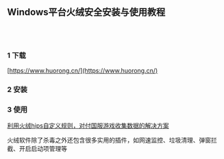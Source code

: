 ## Windows平台火绒安全安装与使用教程  


​    
​    
### 1 下载  

[https://www.huorong.cn/](https://www.huorong.cn/)  

### 2 安装  

### 3 使用  

[利用火绒hips自定义规则，对付国服游戏收集数据的解决方案](https://laod.cn/black-technology/hips-tengxun-s-s.html "https://laod.cn/black-technology/hips-tengxun-s-s.html")  

火绒软件除了杀毒之外还包含很多实用的插件，如网速监控、垃圾清理、弹窗拦截、开启启动项管理等  




